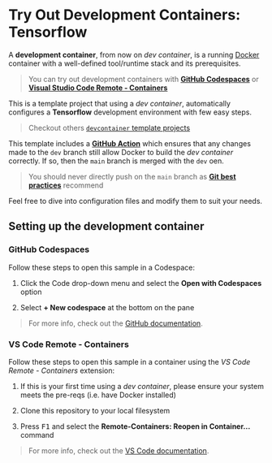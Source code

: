 # Try Out Development Containers: Tensorflow

A **development container**, from now on _dev container_, is a running
[Docker](https://www.docker.com) container with a well-defined tool/runtime
stack and its prerequisites.

> You can try out development containers with
> **[GitHub Codespaces](https://github.com/features/codespaces)** or
> **[Visual Studio Code Remote - Containers](https://aka.ms/vscode-remote/containers)**

This is a template project that using a _dev container_, automatically
configures a **Tensorflow** development environment with few easy steps.

> Checkout others
> [`devcontainer` template projects](https://github.com/dariocurr?tab=repositories&q=devcontainer)

This template includes a
**[GitHub Action](https://github.com/features/actions)** which ensures that any
changes made to the `dev` branch still allow Docker to build the _dev container_
correctly. If so, then the `main` branch is merged with the `dev` oen.

> You should never directly push on the `main` branch as
> **[Git best practices](https://git-scm.com/book)** recommend

Feel free to dive into configuration files and modify them to suit your needs.

## Setting up the development container

### GitHub Codespaces

Follow these steps to open this sample in a Codespace:

1. Click the Code drop-down menu and select the **Open with Codespaces** option

2. Select **+ New codespace** at the bottom on the pane

> For more info, check out the
> [GitHub documentation](https://docs.github.com/en/free-pro-team@latest/github/developing-online-with-codespaces/creating-a-codespace#creating-a-codespace).

### VS Code Remote - Containers

Follow these steps to open this sample in a container using the _VS Code
Remote - Containers_ extension:

1. If this is your first time using a _dev container_, please ensure your system
   meets the pre-reqs (i.e. have Docker installed)

2. Clone this repository to your local filesystem

3. Press <kbd>F1</kbd> and select the **Remote-Containers: Reopen in
   Container...** command

> For more info, check out the
> [VS Code documentation](https://aka.ms/vscode-remote/containers).
